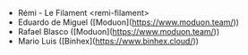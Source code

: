 - Rémi - Le Filament \<remi-filament\>
- Eduardo de Miguel (\[Moduon\](<https://www.moduon.team/>))
- Rafael Blasco (\[Moduon\](<https://www.moduon.team/>))
- Mario Luis (\[Binhex\](<https://www.binhex.cloud/>))
